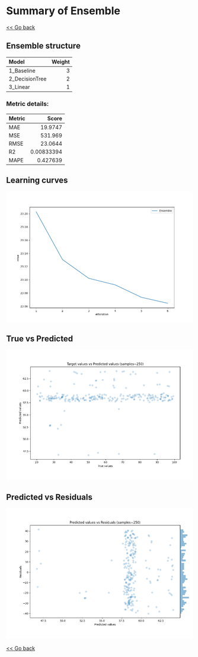 # Summary of Ensemble

[<< Go back](../README.md)


## Ensemble structure
| Model          |   Weight |
|:---------------|---------:|
| 1_Baseline     |        3 |
| 2_DecisionTree |        2 |
| 3_Linear       |        1 |

### Metric details:
| Metric   |        Score |
|:---------|-------------:|
| MAE      |  19.9747     |
| MSE      | 531.969      |
| RMSE     |  23.0644     |
| R2       |   0.00833394 |
| MAPE     |   0.427639   |



## Learning curves
![Learning curves](learning_curves.png)
## True vs Predicted

![True vs Predicted](true_vs_predicted.png)


## Predicted vs Residuals

![Predicted vs Residuals](predicted_vs_residuals.png)



[<< Go back](../README.md)

